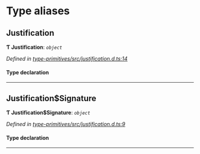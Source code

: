 

# Type aliases

<a id="justification"></a>

##  Justification

**Ƭ Justification**: *`object`*

*Defined in [type-primitives/src/justification.d.ts:14](https://github.com/polkadot-js/api/blob/ef78f2a/packages/type-primitives/src/justification.d.ts#L14)*

#### Type declaration

___
<a id="justification_signature"></a>

##  Justification$Signature

**Ƭ Justification$Signature**: *`object`*

*Defined in [type-primitives/src/justification.d.ts:9](https://github.com/polkadot-js/api/blob/ef78f2a/packages/type-primitives/src/justification.d.ts#L9)*

#### Type declaration

___

